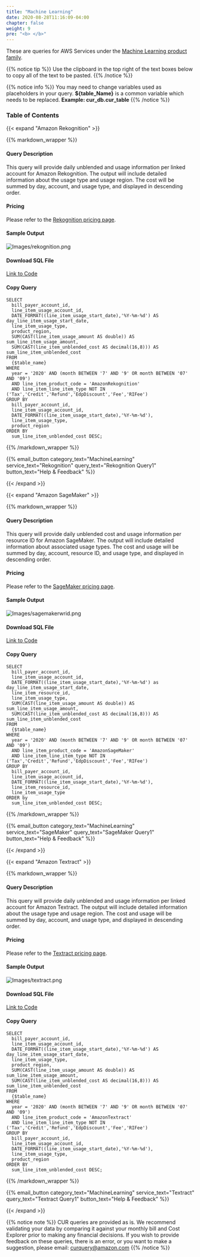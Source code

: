 ```yaml
---
title: "Machine Learning"
date: 2020-08-28T11:16:09-04:00
chapter: false
weight: 9
pre: "<b> </b>"
---
```


These are queries for AWS Services under the [Machine Learning product family](https://aws.amazon.com/machine-learning/).  

{{% notice tip %}}
Use the clipboard in the top right of the text boxes below to copy all of the text to be pasted.
{{% /notice %}}

{{% notice info %}}
You may need to change variables used as placeholders in your query. **${table_Name}** is a common variable which needs to be replaced. **Example: cur_db.cur_table**
{{% /notice %}}

### Table of Contents

{{< expand "Amazon Rekognition" >}}

{{% markdown_wrapper %}}

#### Query Description
This query will provide daily unblended and usage information per linked account for Amazon Rekognition. The output will include detailed information about the usage type and usage region. The cost will be summed by day, account, and usage type, and displayed in descending order.

#### Pricing
Please refer to the [Rekognition pricing page](https://aws.amazon.com/rekognition/pricing/).

#### Sample Output
![Images/rekognition.png](/Cost/300_CUR_Queries/Images/Machine_Learning/rekognition.png)


#### Download SQL File
[Link to Code](/Cost/300_CUR_Queries/Code/Machine_Learning/rekognition.sql)

#### Copy Query
    SELECT
      bill_payer_account_id,
      line_item_usage_account_id,
      DATE_FORMAT((line_item_usage_start_date),'%Y-%m-%d') AS day_line_item_usage_start_date,
      line_item_usage_type,
      product_region,
      SUM(CAST(line_item_usage_amount AS double)) AS sum_line_item_usage_amount,
      SUM(CAST(line_item_unblended_cost AS decimal(16,8))) AS sum_line_item_unblended_cost
    FROM
      {$table_name}
    WHERE
      year = '2020' AND (month BETWEEN '7' AND '9' OR month BETWEEN '07' AND '09')
      AND line_item_product_code = 'AmazonRekognition'
      AND line_item_line_item_type NOT IN ('Tax','Credit','Refund','EdpDiscount','Fee','RIFee')
    GROUP BY
      bill_payer_account_id,
      line_item_usage_account_id,
      DATE_FORMAT((line_item_usage_start_date),'%Y-%m-%d'),
      line_item_usage_type,
      product_region
    ORDER BY
      sum_line_item_unblended_cost DESC;

{{% /markdown_wrapper %}}

{{% email_button category_text="MachineLearning" service_text="Rekognition" query_text="Rekognition Query1" button_text="Help & Feedback" %}}

{{< /expand >}}

{{< expand "Amazon SageMaker" >}}

{{% markdown_wrapper %}}

#### Query Description
This query will provide daily unblended cost and usage information per resource ID for Amazon SageMaker. The output will include detailed information about associated usage types. The cost and usage will be summed by day, account, resource ID, and usage type, and displayed in descending order.

#### Pricing
Please refer to the [SageMaker pricing page](https://aws.amazon.com/sagemaker/pricing/).

#### Sample Output
![Images/sagemakerwrid.png](/Cost/300_CUR_Queries/Images/Machine_Learning/sagemakerwrid.png)


#### Download SQL File
[Link to Code](/Cost/300_CUR_Queries/Code/Machine_Learning/sagemakerwrid.sql)

#### Copy Query
    SELECT
      bill_payer_account_id,
      line_item_usage_account_id,
      DATE_FORMAT((line_item_usage_start_date),'%Y-%m-%d') as day_line_item_usage_start_date,
      line_item_resource_id,
      line_item_usage_type,
      SUM(CAST(line_item_usage_amount AS double)) AS sum_line_item_usage_amount,
      SUM(CAST(line_item_unblended_cost AS decimal(16,8))) AS sum_line_item_unblended_cost
    FROM 
      {$table_name}
    WHERE
      year = '2020' AND (month BETWEEN '7' AND '9' OR month BETWEEN '07' AND '09')
      AND line_item_product_code = 'AmazonSageMaker'
      AND line_item_line_item_type NOT IN ('Tax','Credit','Refund','EdpDiscount','Fee','RIFee')
    GROUP BY
      bill_payer_account_id, 
      line_item_usage_account_id,
      DATE_FORMAT((line_item_usage_start_date),'%Y-%m-%d'),
      line_item_resource_id,
      line_item_usage_type
    ORDER by
      sum_line_item_unblended_cost DESC;
      
  

{{% /markdown_wrapper %}}

{{% email_button category_text="MachineLearning" service_text="SageMaker" query_text="SageMaker Query1" button_text="Help & Feedback" %}}

{{< /expand >}}

{{< expand "Amazon Textract" >}}

{{% markdown_wrapper %}}

#### Query Description
This query will provide daily unblended and usage information per linked account for Amazon Textract. The output will include detailed information about the usage type and usage region. The cost and usage will be summed by day, account, and usage type, and displayed in descending order.

#### Pricing
Please refer to the [Textract pricing page](https://aws.amazon.com/textract/pricing/).

#### Sample Output
![Images/textract.png](/Cost/300_CUR_Queries/Images/Machine_Learning/textract.png)

#### Download SQL File
[Link to Code](/Cost/300_CUR_Queries/Code/Machine_Learning/textract.sql)

#### Copy Query
    SELECT
      bill_payer_account_id, 
      line_item_usage_account_id,
      DATE_FORMAT((line_item_usage_start_date),'%Y-%m-%d') AS day_line_item_usage_start_date,
      line_item_usage_type,
      product_region,
      SUM(CAST(line_item_usage_amount AS double)) AS sum_line_item_usage_amount,
      SUM(CAST(line_item_unblended_cost AS decimal(16,8))) AS sum_line_item_unblended_cost
    FROM
      {$table_name}
    WHERE
      year = '2020' AND (month BETWEEN '7' AND '9' OR month BETWEEN '07' AND '09')
      AND line_item_product_code = 'AmazonTextract'
      AND line_item_line_item_type NOT IN ('Tax','Credit','Refund','EdpDiscount','Fee','RIFee')
    GROUP BY
      bill_payer_account_id,
      line_item_usage_account_id,
      DATE_FORMAT((line_item_usage_start_date),'%Y-%m-%d'),
      line_item_usage_type,
      product_region
    ORDER BY
      sum_line_item_unblended_cost DESC;

{{% /markdown_wrapper %}}

{{% email_button category_text="MachineLearning" service_text="Textract" query_text="Textract Query1" button_text="Help & Feedback" %}}

{{< /expand >}}

{{% notice note %}}
CUR queries are provided as is. We recommend validating your data by comparing it against your monthly bill and Cost Explorer prior to making any financial decisions. If you wish to provide feedback on these queries, there is an error, or you want to make a suggestion, please email: curquery@amazon.com
{{% /notice %}}






